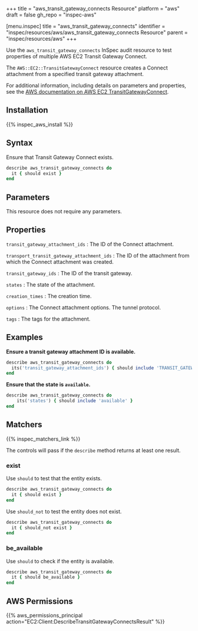 +++
title = "aws_transit_gateway_connects Resource"
platform = "aws"
draft = false
gh_repo = "inspec-aws"

[menu.inspec]
title = "aws_transit_gateway_connects"
identifier = "inspec/resources/aws/aws_transit_gateway_connects Resource"
parent = "inspec/resources/aws"
+++

Use the `aws_transit_gateway_connects` InSpec audit resource to test properties of multiple AWS EC2 Transit Gateway Connect.

The `AWS::EC2::TransitGatewayConnect` resource creates a Connect attachment from a specified transit gateway attachment.

For additional information, including details on parameters and properties, see the [AWS documentation on AWS EC2 TransitGatewayConnect](https://docs.aws.amazon.com/AWSCloudFormation/latest/UserGuide/aws-resource-ec2-transitgatewayconnect.html).

## Installation

{{% inspec_aws_install %}}

## Syntax

Ensure that Transit Gateway Connect exists.

```ruby
describe aws_transit_gateway_connects do
  it { should exist }
end
```

## Parameters

This resource does not require any parameters.

## Properties

`transit_gateway_attachment_ids`
: The ID of the Connect attachment.

`transport_transit_gateway_attachment_ids`
: The ID of the attachment from which the Connect attachment was created.

`transit_gateway_ids`
: The ID of the transit gateway.

`states`
: The state of the attachment.

`creation_times`
: The creation time.

`options`
: The Connect attachment options. The tunnel protocol.

`tags`
: The tags for the attachment.

## Examples

**Ensure a transit gateway attachment ID is available.**

```ruby
describe aws_transit_gateway_connects do
  its('transit_gateway_attachment_ids') { should include 'TRANSIT_GATEWAY_ATTACHMENT_ID' }
end
```

**Ensure that the state is `available`.**

```ruby
describe aws_transit_gateway_connects do
    its('states') { should include 'available' }
end
```

## Matchers

{{% inspec_matchers_link %}}

The controls will pass if the `describe` method returns at least one result.

### exist

Use `should` to test that the entity exists.

```ruby
describe aws_transit_gateway_connects do
  it { should exist }
end
```

Use `should_not` to test the entity does not exist.

```ruby
describe aws_transit_gateway_connects do
  it { should_not exist }
end
```

### be_available

Use `should` to check if the entity is available.

```ruby
describe aws_transit_gateway_connects do
  it { should be_available }
end
```

## AWS Permissions

{{% aws_permissions_principal action="EC2:Client:DescribeTransitGatewayConnectsResult" %}}

